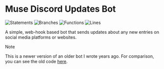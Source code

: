 # Muse Discord Updates Bot

![Statements](https://img.shields.io/badge/statements-55.21%25-red.svg?style=flat)
![Branches](https://img.shields.io/badge/branches-74.01%25-red.svg?style=flat)
![Functions](https://img.shields.io/badge/functions-75.71%25-red.svg?style=flat)
![Lines](https://img.shields.io/badge/lines-55.21%25-red.svg?style=flat)

A simple, web-hook based bot that sends updates about any new entries on social media platforms or websites.

> [!NOTE]  
> This is a newer version of an older bot I wrote years ago. For comparison, you can see the old code [here](https://github.com/ncla/muse-data-bank).
